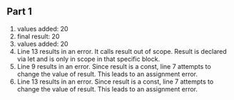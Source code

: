 ## Part 1
1. values added: 20
2. final result: 20
3. values added: 20
4. Line 13 results in an error. It calls result out of scope. Result is declared via let and is only in scope in that specific block. 
5. Line 9 results in an error. Since result is a const, line 7 attempts to change the value of result. This leads to an assignment error.
6. Line 13 results in an error. Since result is a const, line 7 attempts to change the value of result. This leads to an assignment error.